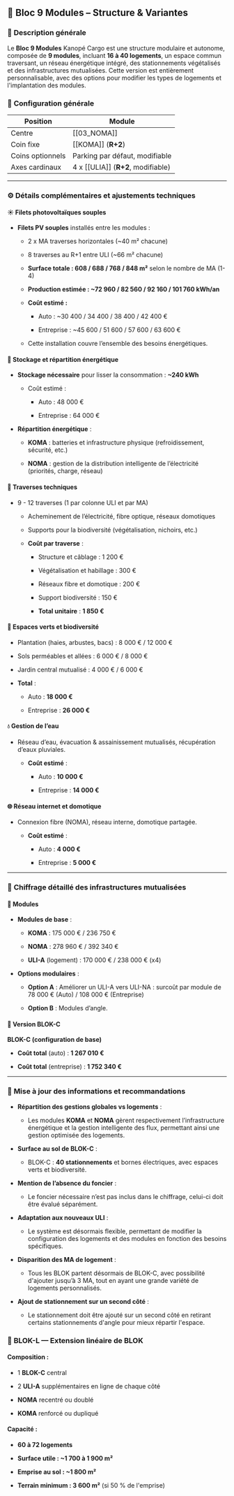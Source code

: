 ## 🧱 **Bloc 9 Modules – Structure & Variantes**

### 🏢 **Description générale**

Le **Bloc 9 Modules** Kanopé Cargo est une structure modulaire et autonome, composée de **9 modules**, incluant **16 à 40 logements**, un espace commun traversant, un réseau énergétique intégré, des stationnements végétalisés et des infrastructures mutualisées. Cette version est entièrement personnalisable, avec des options pour modifier les types de logements et l'implantation des modules.

### 📐 **Configuration générale**

| Position         | Module                             |
| ---------------- | ---------------------------------- |
| Centre           | [[03_NOMA]]                        |
| Coin fixe        | [[KOMA]] (**R+2**)                 |
| Coins optionnels | Parking par défaut, modifiable     |
| Axes cardinaux   | 4 x [[ULIA]] (**R+2**, modifiable) |

---

### ⚙️ **Détails complémentaires et ajustements techniques**

#### ☀️ **Filets photovoltaïques souples**

- **Filets PV souples** installés entre les modules :
    
    - 2 x MA traverses horizontales (~40 m² chacune)
        
    - 8 traverses au R+1 entre ULI (~66 m² chacune)
        
    - **Surface totale : 608 / 688 / 768 / 848 m²** selon le nombre de MA (1-4)
        
    - **Production estimée : ~72 960 / 82 560 / 92 160 / 101 760 kWh/an**
        
    - **Coût estimé :**
        
        - Auto : ~30 400 / 34 400 / 38 400 / 42 400 €
            
        - Entreprise : ~45 600 / 51 600 / 57 600 / 63 600 €
            
    - Cette installation couvre l’ensemble des besoins énergétiques.
        

#### 🔋 **Stockage et répartition énergétique**

- **Stockage nécessaire** pour lisser la consommation : **~240 kWh**
    
    - Coût estimé :
        
        - Auto : 48 000 €
            
        - Entreprise : 64 000 €
            
- **Répartition énergétique** :
    
    - **KOMA** : batteries et infrastructure physique (refroidissement, sécurité, etc.)
        
    - **NOMA** : gestion de la distribution intelligente de l’électricité (priorités, charge, réseau)
        

#### 🔌 **Traverses techniques**

- 9 - 12 traverses (1 par colonne ULI et par MA)
    
    - Acheminement de l’électricité, fibre optique, réseaux domotiques
        
    - Supports pour la biodiversité (végétalisation, nichoirs, etc.)
        
    - **Coût par traverse** :
        
        - Structure et câblage : 1 200 €
            
        - Végétalisation et habillage : 300 €
            
        - Réseaux fibre et domotique : 200 €
            
        - Support biodiversité : 150 €
            
        - **Total unitaire** : **1 850 €**
            

#### 🌿 **Espaces verts et biodiversité**

- Plantation (haies, arbustes, bacs) : 8 000 € / 12 000 €
    
- Sols perméables et allées : 6 000 € / 8 000 €
    
- Jardin central mutualisé : 4 000 € / 6 000 €
    
- **Total** :
    
    - Auto : **18 000 €**
        
    - Entreprise : **26 000 €**
        

#### 💧 **Gestion de l’eau**

- Réseau d’eau, évacuation & assainissement mutualisés, récupération d’eaux pluviales.
    
    - **Coût estimé** :
        
        - Auto : **10 000 €**
            
        - Entreprise : **14 000 €**
            

#### 🌐 **Réseau internet et domotique**

- Connexion fibre (NOMA), réseau interne, domotique partagée.
    
    - **Coût estimé** :
        
        - Auto : **4 000 €**
            
        - Entreprise : **5 000 €**
            

---

### 🧮 **Chiffrage détaillé des infrastructures mutualisées**

#### 🧱 **Modules**

- **Modules de base** :
    
    - **KOMA** : 175 000 € / 236 750 €
        
    - **NOMA** : 278 960 € / 392 340 €
        
    - **ULI-A** (logement) : 170 000 € / 238 000 € (x4)
        
- **Options modulaires** :
    
    - **Option A** : Améliorer un ULI-A vers ULI-NA : surcoût par module de 78 000 € (Auto) / 108 000 € (Entreprise)
        
    - **Option B** : Modules d’angle.
        

#### 🧮 **Version BLOK-C**

**BLOK-C (configuration de base)**

- **Coût total** (auto) : **1 267 010 €**
	
- **Coût total** (entreprise) : **1 752 340 €**
	
            

---

### 🏢 **Mise à jour des informations et recommandations**

- **Répartition des gestions globales vs logements** :
    
    - Les modules **KOMA** et **NOMA** gèrent respectivement l’infrastructure énergétique et la gestion intelligente des flux, permettant ainsi une gestion optimisée des logements.
        
- **Surface au sol de BLOK-C** :
    
    - BLOK-C : **40 stationnements** et bornes électriques, avec espaces verts et biodiversité.
      
- **Mention de l’absence du foncier** :
    
    - Le foncier nécessaire n’est pas inclus dans le chiffrage, celui-ci doit être évalué séparément.
        
- **Adaptation aux nouveaux ULI** :
    
    - Le système est désormais flexible, permettant de modifier la configuration des logements et des modules en fonction des besoins spécifiques.
    
- **Disparition des MA de logement** :
    
    - Tous les BLOK partent désormais de BLOK-C, avec possibilité d'ajouter jusqu’à 3 MA, tout en ayant une grande variété de logements personnalisés.
        
- **Ajout de stationnement sur un second côté** :
    
    - Le stationnement doit être ajouté sur un second côté en retirant certains stationnements d'angle pour mieux répartir l'espace.

### 🧱 **BLOK-L — Extension linéaire de BLOK**

#### **Composition :**

- 1 **BLOK-C** central
    
- 2 **ULI-A** supplémentaires en ligne de chaque côté
    
- **NOMA** recentré ou doublé
    
- **KOMA** renforcé ou dupliqué
    

#### **Capacité :**

- **60 à 72 logements**
    
- **Surface utile : ~1 700 à 1 900 m²**
    
- **Emprise au sol : ~1 800 m²**
    
- **Terrain minimum : 3 600 m²** (si 50 % de l'emprise)